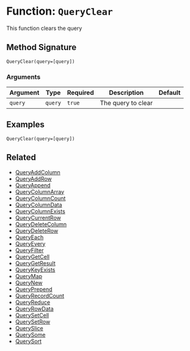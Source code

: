 [comment]: # (Note: This documentation is generated dynamically in the build process.  To modify the contents, change the javadoc on the _invoke method of the BIF class)

# Function: `QueryClear`

This function clears the query

## Method Signature
```
QueryClear(query=[query])
```
### Arguments

| Argument | Type | Required | Description | Default |
|----------|------|----------|-------------|---------|
| `query` | `query` | `true` | The query to clear |  |

## Examples

```
QueryClear(query=[query])
```

## Related
  * [QueryAddColumn](./QueryAddColumn.md)
  * [QueryAddRow](./QueryAddRow.md)
  * [QueryAppend](./QueryAppend.md)
  * [QueryColumnArray](./QueryColumnArray.md)
  * [QueryColumnCount](./QueryColumnCount.md)
  * [QueryColumnData](./QueryColumnData.md)
  * [QueryColumnExists](./QueryColumnExists.md)
  * [QueryCurrentRow](./QueryCurrentRow.md)
  * [QueryDeleteColumn](./QueryDeleteColumn.md)
  * [QueryDeleteRow](./QueryDeleteRow.md)
  * [QueryEach](./QueryEach.md)
  * [QueryEvery](./QueryEvery.md)
  * [QueryFilter](./QueryFilter.md)
  * [QueryGetCell](./QueryGetCell.md)
  * [QueryGetResult](./QueryGetResult.md)
  * [QueryKeyExists](./QueryKeyExists.md)
  * [QueryMap](./QueryMap.md)
  * [QueryNew](./QueryNew.md)
  * [QueryPrepend](./QueryPrepend.md)
  * [QueryRecordCount](./QueryRecordCount.md)
  * [QueryReduce](./QueryReduce.md)
  * [QueryRowData](./QueryRowData.md)
  * [QuerySetCell](./QuerySetCell.md)
  * [QuerySetRow](./QuerySetRow.md)
  * [QuerySlice](./QuerySlice.md)
  * [QuerySome](./QuerySome.md)
  * [QuerySort](./QuerySort.md)
